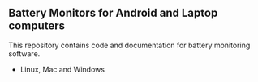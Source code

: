 ## Battery Monitors for Android and Laptop computers 

This repository contains code and documentation for battery monitoring software.

- Linux, Mac and Windows

